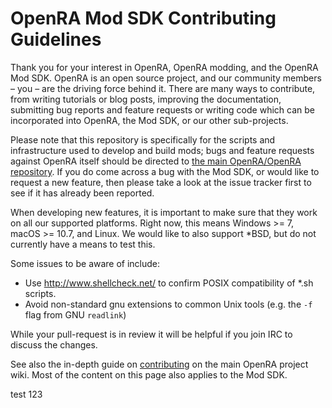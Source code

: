# OpenRA Mod SDK Contributing Guidelines

Thank you for your interest in OpenRA, OpenRA modding, and the OpenRA Mod SDK.  OpenRA is an open source project, and our community members – you – are the driving force behind it.  There are many ways to contribute, from writing tutorials or blog posts, improving the documentation, submitting bug reports and feature requests or writing code which can be incorporated into OpenRA, the Mod SDK, or our other sub-projects.

Please note that this repository is specifically for the scripts and infrastructure used to develop and build mods; bugs and feature requests against OpenRA itself should be directed to [the main OpenRA/OpenRA repository](https://github.com/OpenRA/OpenRA).  If you do come across a bug with the Mod SDK, or would like to request a new feature, then please take a look at the issue tracker first to see if it has already been reported.

When developing new features, it is important to make sure that they work on all our supported platforms.  Right now, this means Windows >= 7, macOS >= 10.7, and Linux.  We would like to also support *BSD, but do not currently have a means to test this.

Some issues to be aware of include:
* Use http://www.shellcheck.net/ to confirm POSIX compatibility of *.sh scripts.
* Avoid non-standard gnu extensions to common Unix tools (e.g. the `-f` flag from GNU `readlink`)

While your pull-request is in review it will be helpful if you join IRC to discuss the changes.

See also the in-depth guide on [contributing](https://github.com/OpenRA/OpenRA/wiki/Contributing) on the main OpenRA project wiki.  Most of the content on this page also applies to the Mod SDK.

test 123

